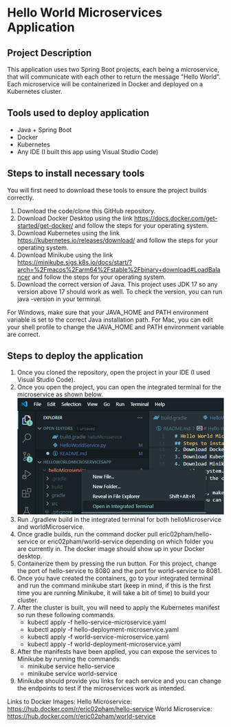# Hello World Microservices Application
## Project Description
This application uses two Spring Boot projects, each being a microservice, that will communicate 
with each other to return the message "Hello World". Each microservice will be containerized in Docker 
and deployed on a Kubernetes cluster.

## Tools used to deploy application
- Java + Spring Boot
- Docker
- Kubernetes
- Any IDE (I built this app using Visual Studio Code)

## Steps to install necessary tools
You will first need to download these tools to ensure the project builds correctly.
1. Download the code/clone this GitHub repository. 
2. Download Docker Desktop using the link https://docs.docker.com/get-started/get-docker/ and follow the steps for your operating system.
3. Download Kubernetes using the link https://kubernetes.io/releases/download/ and follow the steps for your operating system. 
4. Download Minikube using the link https://minikube.sigs.k8s.io/docs/start/?arch=%2Fmacos%2Farm64%2Fstable%2Fbinary+download#LoadBalancer and follow the steps for your operating system.
5. Download the correct version of Java. This project uses JDK 17 so any version above 17 should work as well. To check the version, you can run java -version in your terminal. 

For Windows, make sure that your JAVA_HOME and PATH environment variable is set to the correct Java installation path.
For Mac, you can edit your shell profile to change the JAVA_HOME and PATH environment variable are correct.


## Steps to deploy the application
1. Once you cloned the repository, open the project in your IDE (I used Visual Studio Code).
2. Once you open the project, you can open the integrated terminal for the microservice as shown below.
![alt text](image.png)
3. Run ./gradlew build in the integrated terminal for both helloMicroservice and worldMicroservice.
4. Once gradle builds, run the command docker pull eric02pham/hello-service or eric02pham/world-service depending on which folder you are currently in. The docker image should show up in your Docker desktop. 
5. Containerize them by pressing the run button. For this project, change the port of hello-service to 8080 and the port for world-service to 8081.
6. Once you have created the containers, go to your integrated terminal and run the command minikube start (keep in mind, if this is the first time you are running Minikube, it will take a bit of time) to build your cluster.
7. After the cluster is built, you will need to apply the Kubernetes manifest so run these following commands.
    - kubectl apply -f hello-service-microservice.yaml
    - kubectl apply -f hello-deployment-microservice.yaml
    - kubectl apply -f world-service-microservice.yaml
    - kubectl apply -f world-deployment-microservice.yaml
8. After the manifests have been applied, you can expose the services to Minikube by running the commands:
    - minikube service hello-service
    - minikube service world-service
9. Minikube should provide you links for each service and you can change the endpoints to test if the microservices work as intended. 


Links to Docker Images:
Hello Microservice: https://hub.docker.com/r/eric02pham/hello-service
World Microservice: https://hub.docker.com/r/eric02pham/world-service
